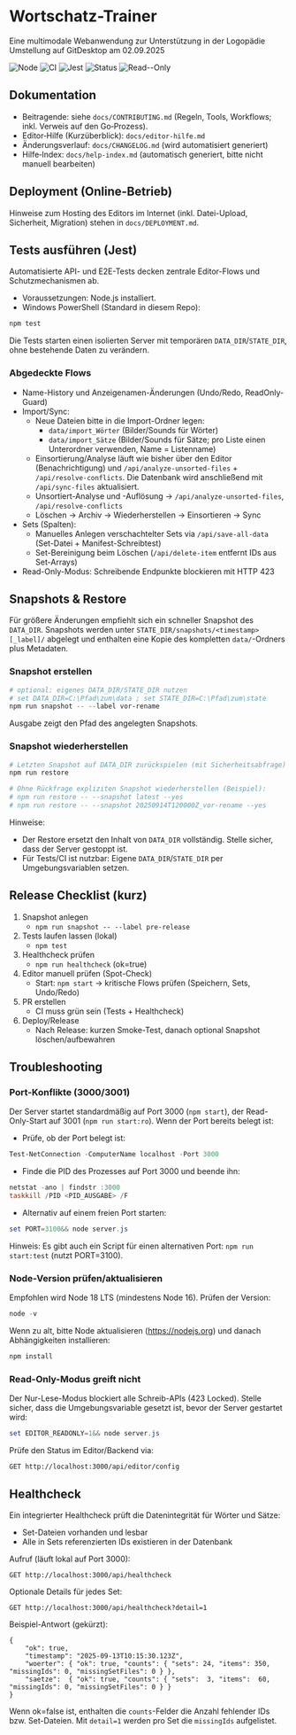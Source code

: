 # Wortschatz-Trainer
Eine multimodale Webanwendung zur Unterstützung in der Logopädie 
Umstellung auf GitDesktop am 02.09.2025

![Node](https://img.shields.io/badge/node-%3E%3D16-brightgreen)
![CI](https://github.com/LogopaedieApel/Wortschatz-Trainer/actions/workflows/ci.yml/badge.svg)
![Jest](https://img.shields.io/badge/tests-jest-informational)
![Status](https://img.shields.io/badge/status-active-blue)
![Read--Only](https://img.shields.io/badge/editor-read--only%20guard-success)

## Dokumentation

- Beitragende: siehe `docs/CONTRIBUTING.md` (Regeln, Tools, Workflows; inkl. Verweis auf den Go‑Prozess).
- Editor‑Hilfe (Kurzüberblick): `docs/editor-hilfe.md`
- Änderungsverlauf: `docs/CHANGELOG.md` (wird automatisiert generiert)
- Hilfe‑Index: `docs/help-index.md` (automatisch generiert, bitte nicht manuell bearbeiten)

## Deployment (Online-Betrieb)

Hinweise zum Hosting des Editors im Internet (inkl. Datei-Upload, Sicherheit, Migration) stehen in `docs/DEPLOYMENT.md`.

## Tests ausführen (Jest)

Automatisierte API- und E2E-Tests decken zentrale Editor-Flows und Schutzmechanismen ab.

- Voraussetzungen: Node.js installiert.
- Windows PowerShell (Standard in diesem Repo):

```powershell
npm test
```

Die Tests starten einen isolierten Server mit temporären `DATA_DIR`/`STATE_DIR`, ohne bestehende Daten zu verändern.

### Abgedeckte Flows

- Name-History und Anzeigenamen-Änderungen (Undo/Redo, ReadOnly-Guard)
- Import/Sync:
	- Neue Dateien bitte in die Import-Ordner legen:
		- `data/import_Wörter` (Bilder/Sounds für Wörter)
		- `data/import_Sätze` (Bilder/Sounds für Sätze; pro Liste einen Unterordner verwenden, Name = Listenname)
	- Einsortierung/Analyse läuft wie bisher über den Editor (Benachrichtigung) und `/api/analyze-unsorted-files` + `/api/resolve-conflicts`. Die Datenbank wird anschließend mit `/api/sync-files` aktualisiert.
	- Unsortiert-Analyse und -Auflösung -> `/api/analyze-unsorted-files`, `/api/resolve-conflicts`
	- Löschen -> Archiv -> Wiederherstellen -> Einsortieren -> Sync
- Sets (Spalten):
	- Manuelles Anlegen verschachtelter Sets via `/api/save-all-data` (Set-Datei + Manifest-Schreibtest)
	- Set-Bereinigung beim Löschen (`/api/delete-item` entfernt IDs aus Set-Arrays)
- Read-Only-Modus: Schreibende Endpunkte blockieren mit HTTP 423

## Snapshots & Restore

Für größere Änderungen empfiehlt sich ein schneller Snapshot des `DATA_DIR`. Snapshots werden unter `STATE_DIR/snapshots/<timestamp>[_label]/` abgelegt und enthalten eine Kopie des kompletten `data/`-Ordners plus Metadaten.

### Snapshot erstellen

```powershell
# optional: eigenes DATA_DIR/STATE_DIR nutzen
# set DATA_DIR=C:\Pfad\zum\data ; set STATE_DIR=C:\Pfad\zum\state
npm run snapshot -- --label vor-rename
```

Ausgabe zeigt den Pfad des angelegten Snapshots.

### Snapshot wiederherstellen

```powershell
# Letzten Snapshot auf DATA_DIR zurückspielen (mit Sicherheitsabfrage)
npm run restore

# Ohne Rückfrage expliziten Snapshot wiederherstellen (Beispiel):
# npm run restore -- --snapshot latest --yes
# npm run restore -- --snapshot 20250914T120000Z_vor-rename --yes
```

Hinweise:

- Der Restore ersetzt den Inhalt von `DATA_DIR` vollständig. Stelle sicher, dass der Server gestoppt ist.
- Für Tests/CI ist nutzbar: Eigene `DATA_DIR`/`STATE_DIR` per Umgebungsvariablen setzen.

## Release Checklist (kurz)

1) Snapshot anlegen
	- `npm run snapshot -- --label pre-release`
2) Tests laufen lassen (lokal)
	- `npm test`
3) Healthcheck prüfen
	- `npm run healthcheck` (ok=true)
4) Editor manuell prüfen (Spot-Check)
	- Start: `npm start` → kritische Flows prüfen (Speichern, Sets, Undo/Redo)
5) PR erstellen
	- CI muss grün sein (Tests + Healthcheck)
6) Deploy/Release
	- Nach Release: kurzen Smoke-Test, danach optional Snapshot löschen/aufbewahren

## Troubleshooting

### Port-Konflikte (3000/3001)

Der Server startet standardmäßig auf Port 3000 (`npm start`), der Read-Only-Start auf 3001 (`npm run start:ro`). Wenn der Port bereits belegt ist:

- Prüfe, ob der Port belegt ist:

```powershell
Test-NetConnection -ComputerName localhost -Port 3000
```

- Finde die PID des Prozesses auf Port 3000 und beende ihn:

```powershell
netstat -ano | findstr :3000
taskkill /PID <PID_AUSGABE> /F
```

- Alternativ auf einem freien Port starten:

```powershell
set PORT=3100&& node server.js
```

Hinweis: Es gibt auch ein Script für einen alternativen Port: `npm run start:test` (nutzt PORT=3100).

### Node-Version prüfen/aktualisieren

Empfohlen wird Node 18 LTS (mindestens Node 16). Prüfen der Version:

```powershell
node -v
```

Wenn zu alt, bitte Node aktualisieren (https://nodejs.org) und danach Abhängigkeiten installieren:

```powershell
npm install
```

### Read-Only-Modus greift nicht

Der Nur-Lese-Modus blockiert alle Schreib-APIs (423 Locked). Stelle sicher, dass die Umgebungsvariable gesetzt ist, bevor der Server gestartet wird:

```powershell
set EDITOR_READONLY=1&& node server.js
```

Prüfe den Status im Editor/Backend via:

```
GET http://localhost:3000/api/editor/config
```

## Healthcheck

Ein integrierter Healthcheck prüft die Datenintegrität für Wörter und Sätze:

- Set-Dateien vorhanden und lesbar
- Alle in Sets referenzierten IDs existieren in der Datenbank

Aufruf (läuft lokal auf Port 3000):

```
GET http://localhost:3000/api/healthcheck
```

Optionale Details für jedes Set:

```
GET http://localhost:3000/api/healthcheck?detail=1
```

Beispiel-Antwort (gekürzt):

```
{
	"ok": true,
	"timestamp": "2025-09-13T10:15:30.123Z",
	"woerter": { "ok": true, "counts": { "sets": 24, "items": 350, "missingIds": 0, "missingSetFiles": 0 } },
	"saetze":  { "ok": true, "counts": { "sets":  3, "items":  60, "missingIds": 0, "missingSetFiles": 0 } }
}
```

Wenn ok=false ist, enthalten die `counts`-Felder die Anzahl fehlender IDs bzw. Set-Dateien. Mit `detail=1` werden pro Set die `missingIds` aufgelistet.
